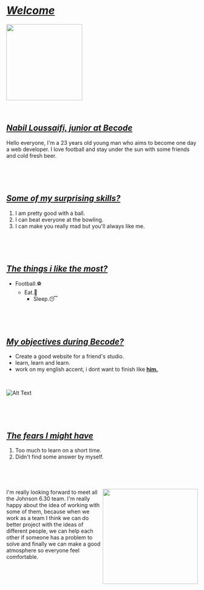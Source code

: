 

# <u>***Welcome***</u>

<img src="https://avatars.githubusercontent.com/u/82761487?v=4" width="200">

&nbsp;

## <u>*Nabil Loussaifi, junior at Becode*</u>




 Hello everyone, I'm a 23 years old young man who aims to become one day a web developer. I love football and stay under the sun with some friends and cold fresh beer.

&nbsp;

&nbsp;

## <u>*Some of my surprising skills?*</u>
1. I am pretty good with a ball.
2. I can beat everyone at the bowling.
3. I can make you really mad but you'll always like me.

&nbsp;

&nbsp;

## <u>*The things i like the most?*</u>
- Football.⚽️
  - Eat.🍕
    - Sleep.😴

&nbsp;

&nbsp;

## <u>*My objectives during Becode?*</u>
- Create a good website for a friend's studio.
- learn, learn and learn.
- work on my english accent, i dont want to finish like **[him.](https://www.youtube.com/watch?v=M2wyG8Kt3fA)**

&nbsp;

![Alt Text](https://thumbs.gfycat.com/CrispFirstAurochs-max-1mb.gif) 

&nbsp;

&nbsp;

## <u>*The fears I might have*</u>
1. Too much to learn on a short time.
2. Didn't find some answer by myself.

&nbsp;

&nbsp;

<img src="https://media.giphy.com/media/100PgquHm9j3sQ/giphy.gif" width="250" align=right>

I'm really looking forward to meet all the Johnson 6.30 team. I'm really happy about the idea of working with some of them, because when we work as a team I think we can do better project with the ideas of different people, we can help each other if someone has a problem to solve and finally we can make a good atmosphere so everyone feel comfortable.
